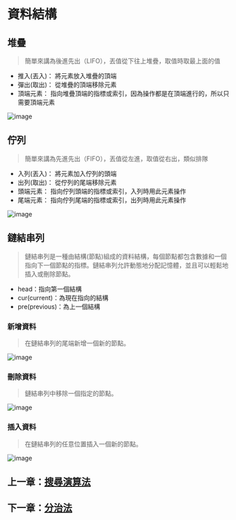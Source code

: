 # 資料結構

## 堆疊

> 簡單來講為後進先出（LIFO），丟值從下往上堆疊，取值時取最上面的值

- 推入(丟入)： 將元素放入堆疊的頂端
- 彈出(取出)： 從堆疊的頂端移除元素
- 頂端元素： 指向堆疊頂端的指標或索引，因為操作都是在頂端進行的，所以只需要頂端元素
  
![image](https://github.com/xixa3333/algorithm/assets/128284090/04066d37-9e79-4c4e-ae14-bfdcadac9899)


## 佇列

> 簡單來講為先進先出（FIFO），丟值從左進，取值從右出，類似排隊

- 入列(丟入)： 將元素加入佇列的頭端
- 出列(取出)： 從佇列的尾端移除元素
- 頭端元素： 指向佇列頭端的指標或索引，入列時用此元素操作
- 尾端元素： 指向佇列尾端的指標或索引，出列時用此元素操作

![image](https://github.com/xixa3333/algorithm/assets/128284090/02d411c4-b547-4ebd-8b8b-a61ac4856a98)


## 鏈結串列

> 鏈結串列是一種由結構(節點)組成的資料結構，每個節點都包含數據和一個指向下一個節點的指標。鏈結串列允許動態地分配記憶體，並且可以輕鬆地插入或刪除節點。

- head：指向第一個結構
- cur(current)：為現在指向的結構
- pre(previous)：為上一個結構
  
### 新增資料

> 在鏈結串列的尾端新增一個新的節點。

![image](https://github.com/xixa3333/algorithm/assets/128284090/2580271f-24a7-463b-9bc6-6d808dc21bd7)

### 刪除資料

> 鏈結串列中移除一個指定的節點。

![image](https://github.com/xixa3333/algorithm/assets/128284090/b3898ec3-8420-4101-9e28-d48fa4097497)

### 插入資料

> 在鏈結串列的任意位置插入一個新的節點。

![image](https://github.com/xixa3333/algorithm/assets/128284090/05672865-6047-481a-860b-51ec0aa3adb3)

## 上一章：[搜尋演算法](https://github.com/xixa3333/algorithm/blob/main/%E6%90%9C%E5%B0%8B%E6%BC%94%E7%AE%97%E6%B3%95.md)
## 下一章：[分治法]()
